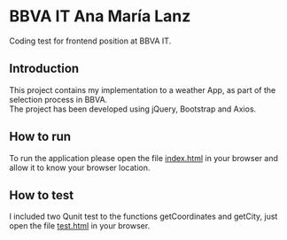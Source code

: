 # BBVA IT Ana María Lanz
Coding test for frontend position at BBVA IT.  

## Introduction
This project contains my implementation to a weather App, as part of the selection process in BBVA.  
The project has been developed using jQuery, Bootstrap and Axios. 

## How to run
To run the application please open the file [index.html](index.html) in your browser and allow it to know your browser location.

## How to test
I included two Qunit test to the functions getCoordinates and getCity, just open the file [test.html](test/test.html) in your browser.
